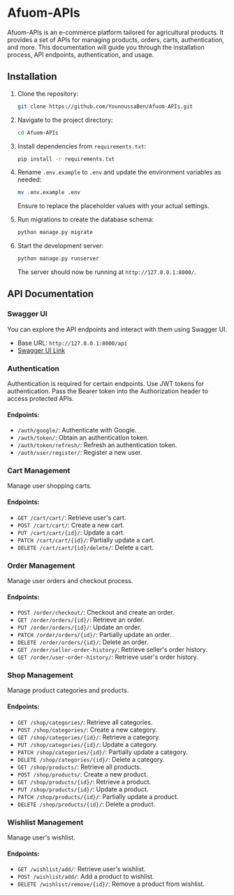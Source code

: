 # Afuom-APIs

Afuom-APIs is an e-commerce platform tailored for agricultural products. It provides a set of APIs for managing products, orders, carts, authentication, and more. This documentation will guide you through the installation process, API endpoints, authentication, and usage.

## Installation

1. Clone the repository:

   ```bash
   git clone https://github.com/YounoussaBen/Afuom-APIs.git
   ```

2. Navigate to the project directory:

   ```bash
   cd Afuom-APIs
   ```

3. Install dependencies from `requirements.txt`:

   ```bash
   pip install -r requirements.txt
   ```

4. Rename `.env.example` to `.env` and update the environment variables as needed:

   ```bash
   mv .env.example .env
   ```

   Ensure to replace the placeholder values with your actual settings.

5. Run migrations to create the database schema:

   ```bash
   python manage.py migrate
   ```

6. Start the development server:

   ```bash
   python manage.py runserver
   ```

   The server should now be running at `http://127.0.0.1:8000/`.

## API Documentation

### Swagger UI

You can explore the API endpoints and interact with them using Swagger UI.

- Base URL: `http://127.0.0.1:8000/api`
- [Swagger UI Link](http://127.0.0.1:8000/swagger/?format=openapi)

### Authentication

Authentication is required for certain endpoints. Use JWT tokens for authentication. Pass the Bearer token into the Authorization header to access protected APIs.

#### Endpoints:

- `/auth/google/`: Authenticate with Google.
- `/auth/token/`: Obtain an authentication token.
- `/auth/token/refresh/`: Refresh an authentication token.
- `/auth/user/register/`: Register a new user.

### Cart Management

Manage user shopping carts.

#### Endpoints:

- `GET /cart/cart/`: Retrieve user's cart.
- `POST /cart/cart/`: Create a new cart.
- `PUT /cart/cart/{id}/`: Update a cart.
- `PATCH /cart/cart/{id}/`: Partially update a cart.
- `DELETE /cart/cart/{id}/delete/`: Delete a cart.

### Order Management

Manage user orders and checkout process.

#### Endpoints:

- `POST /order/checkout/`: Checkout and create an order.
- `GET /order/orders/{id}/`: Retrieve an order.
- `PUT /order/orders/{id}/`: Update an order.
- `PATCH /order/orders/{id}/`: Partially update an order.
- `DELETE /order/orders/{id}/`: Delete an order.
- `GET /order/seller-order-history/`: Retrieve seller's order history.
- `GET /order/user-order-history/`: Retrieve user's order history.

### Shop Management

Manage product categories and products.

#### Endpoints:

- `GET /shop/categories/`: Retrieve all categories.
- `POST /shop/categories/`: Create a new category.
- `GET /shop/categories/{id}/`: Retrieve a category.
- `PUT /shop/categories/{id}/`: Update a category.
- `PATCH /shop/categories/{id}/`: Partially update a category.
- `DELETE /shop/categories/{id}/`: Delete a category.
- `GET /shop/products/`: Retrieve all products.
- `POST /shop/products/`: Create a new product.
- `GET /shop/products/{id}/`: Retrieve a product.
- `PUT /shop/products/{id}/`: Update a product.
- `PATCH /shop/products/{id}/`: Partially update a product.
- `DELETE /shop/products/{id}/`: Delete a product.

### Wishlist Management

Manage user's wishlist.

#### Endpoints:

- `GET /wishlist/add/`: Retrieve user's wishlist.
- `POST /wishlist/add/`: Add a product to wishlist.
- `DELETE /wishlist/remove/{id}/`: Remove a product from wishlist.
